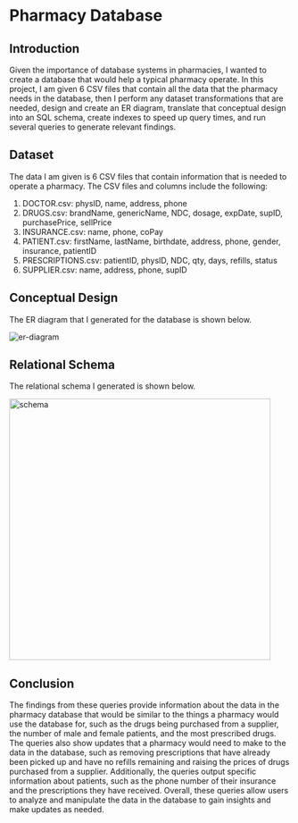 # Pharmacy Database 

## Introduction

Given the importance of database systems in pharmacies, I wanted to create a database that would help a typical pharmacy operate. In this project, I am given 6 CSV files that contain all the data that the pharmacy needs in the database, then I perform any dataset transformations that are needed, design and create an ER diagram, translate that conceptual design into an SQL schema, create indexes to speed up query times, and run several queries to generate relevant findings. 

## Dataset

The data I am given is 6 CSV files that contain information that is needed to operate a pharmacy. The CSV files and columns include the following:
1. DOCTOR.csv: physID, name, address, phone
2. DRUGS.csv: brandName, genericName, NDC, dosage, expDate, supID, purchasePrice, sellPrice
3. INSURANCE.csv: name, phone, coPay
4. PATIENT.csv: firstName, lastName, birthdate, address, phone, gender, insurance, patientID
5. PRESCRIPTIONS.csv: patientID, physID, NDC, qty, days, refills, status
6. SUPPLIER.csv: name, address, phone, supID

## Conceptual Design

The ER diagram that I generated for the database is shown below.

![er-diagram](https://github.com/d-pap/pharmacy-database/assets/65932522/137b5f1e-5984-47b5-8781-86bf72a30f1b)

## Relational Schema

The relational schema I generated is shown below. 

<img width="468" alt="schema" src="https://github.com/d-pap/pharmacy-database/assets/65932522/4a23404d-795c-4d68-9862-6142fc3c1d39">

## Conclusion

The findings from these queries provide information about the data in the pharmacy database that would be similar to the things a pharmacy would use the database for, such as the drugs being purchased from a supplier, the number of male and female patients, and the most prescribed drugs. The queries also show updates that a pharmacy would need to make to the data in the database, such as removing prescriptions that have already been picked up and have no refills remaining and raising the prices of drugs purchased from a supplier. Additionally, the queries output specific information about patients, such as the phone number of their insurance and the prescriptions they have received. Overall, these queries allow users to analyze and manipulate the data in the database to gain insights and make updates as needed.
